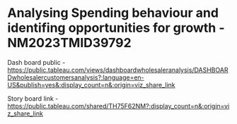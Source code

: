 # Analysing Spending behaviour and identifing opportunities for growth -NM2023TMID39792

Dash board public - https://public.tableau.com/views/dashboardwholesaleranalysis/DASHBOARDwholesalercustomersanalysis?:language=en-US&publish=yes&:display_count=n&:origin=viz_share_link

Story board link -  https://public.tableau.com/shared/TH75F62NM?:display_count=n&:origin=viz_share_link
